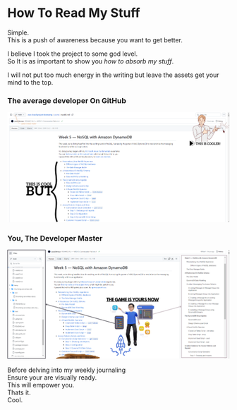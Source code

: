 # How To Read My Stuff

Simple. <br>This is a push of awareness because you want to get better.

I believe I took the project to some god level. <br>So It is as important to show you  *how to absorb my stuff*.

I will not put too much energy in the writing but leave the assets get your mind to the top.



### The average developer On GitHub

![Don't be an average Developer](assets/average-dev.png)


### You, The  Developer Master


![Be a Master Developer](assets/pro-dev-you.png)


Before delving into my weekly journaling <br>Ensure your are visually ready. <br>This will empower you.<br> Thats it.<br>Cool.